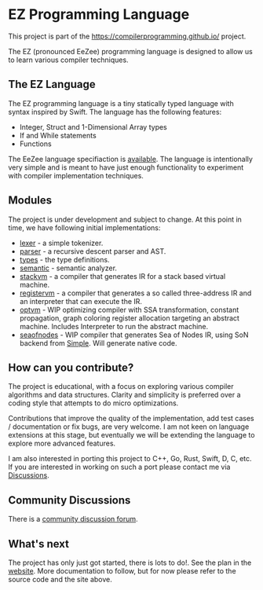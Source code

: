 # EZ Programming Language

This project is part of the https://compilerprogramming.github.io/ project.

The EZ (pronounced EeZee) programming language is designed to allow us to learn various compiler techniques.

## The EZ Language

The EZ programming language is a tiny statically typed language with syntax inspired by Swift.
The language has the following features:

* Integer, Struct and 1-Dimensional Array types
* If and While statements
* Functions

The EeZee language specifiaction is [available](https://compilerprogramming.github.io/ez-lang.html).
The language is intentionally very simple and is meant to have just enough functionality to experiment with compiler implementation techniques.

## Modules

The project is under development and subject to change. At this point in time, we have following initial implementations:

* [lexer](./lexer/README.md) - a simple tokenizer.
* [parser](./parser/README.md) - a recursive descent parser and AST.
* [types](/types/README.md) - the type definitions.
* [semantic](./semantic/README.md) - semantic analyzer.
* [stackvm](./stackvm/README.md) - a compiler that generates IR for a stack based virtual machine.
* [registervm](./registervm/README.md) - a compiler that generates a so called three-address IR and an interpreter that can execute the IR.
* [optvm](./optvm/README.md) - WIP optimizing compiler with SSA transformation, constant propagation, graph coloring register allocation 
  targeting an abstract machine. Includes Interpreter to run the abstract machine.
* [seaofnodes](./seaofnodes/README.md) - WIP compiler that generates Sea of Nodes IR, using SoN backend from [Simple](https://github.com/SeaOfNodes/Simple).
  Will generate native code.

## How can you contribute?

The project is educational, with a focus on exploring various compiler algorithms and data structures.
Clarity and simplicity is preferred over a coding style that attempts to do micro optimizations.

Contributions that improve the quality of the implementation, add test cases / documentation or fix bugs, are very welcome. 
I am not keen on language extensions at this stage, but eventually we will be extending the language to explore more 
advanced features.

I am also interested in porting this project to C++, Go, Rust, Swift, D, C, etc. If you are interested in working on such a 
port please contact me via [Discussions](https://github.com/orgs/CompilerProgramming/discussions).

## Community Discussions

There is a [community discussion forum](https://github.com/orgs/CompilerProgramming/discussions).

## What's next

The project has only just got started, there is lots to do!. See the plan in the [website](https://compilerprogramming.github.io/).
More documentation to follow, but for now please refer to the source code and the site above.

